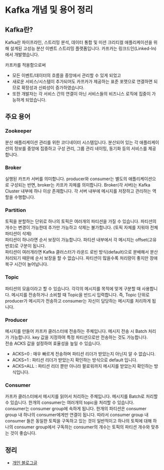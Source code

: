 # Kafka 개념 및 용어 정리
## Kafka란?
Kafka란 파이프라인, 스트리밍 분석, 데이터 통합 및 미션 크리티컬 애플리케이션을 위해 설계된 고성능 분산 이벤트 스트리밍 플랫폼입니다. 카프카는 링크드인(Linked-In)에서 개발했습니다.             

카프카를 적용함으로써
- 모든 이벤트/데이터의 흐름을 중앙에서 관리할 수 있게 되었고
- 새로운 서비스/시스템이 추가되어도 카프카가 제공하는 표준 포맷으로 연결하면 되므로 확장성과 신뢰성이 증가하였습니다.
- 또한 개발자는 각 서비스 간의 연결이 아닌 서비스들의 비즈니스 로직에 집중이 가능하게 되었습니다.

## 주요 용어
### Zookeeper
분산 애플리케이션 관리를 위한 코디네이터 시스템입니다. 분산되어 있는 각 애플리케이션의 정보를 중앙에 집중하고 구성 관리, 그룹 관리 네이밍, 동기화 등의 서비스를 제공합니다.

### Broker
실행된 카프카 서버를 의미합니다. producer와 consumer는 별도의 애플리케이션으로 구성되는 반면, broker는 카프카 자체를 의미합니다. Broker(각 서버)는 Kafka Cluster 내부에 하나 이상 존재합니다. 각 서버 내부에 메시지를 저장하고 관리하는 역할을 수행합니다.

### Partition
토픽을 분할하는 단위로 하나의 토픽은 여러개의 파티션을 가질 수 있습니다. 파티션의 개수는 변경이 가능한데 추가만 가능하고 삭제는 불가합니다. (토픽 자체를 지워야 전체 파티션이 삭제)                       
파티션이 하나라면 순서 보장이 가능합니다. 파티션 내부에서 각 메시지는 offset(고유번호)로 구분이 됩니다.                            
파티션이 여러개라면 Kafka 클러스터가 라운드 로빈 방식(default)으로 분배해서 분산처리되기 때문에 순서 보장을 할 수 없습니다. 파티션이 많을수록 처리량이 좋지만 장애 복구 시간이 늘어납니다.

### Topic
파티션의 모음이라고 할 수 있습니다. 각각의 메시지를 목적에 맞게 구분할 때 사용합니다. 메시지를 전송하거나 소비할 때 Topic을 반드시 입력합니다. 즉, Topic 단위로 producer가 메시지가 전송하고 consumer는 자신이 담당하는 메시지를 처리하게 됩니다.

### Producer
메시지를 만들어 카프카 클러스터에 전송하는 주체입니다. 메시지 전송 시 Batch 처리가 가능합니다. key 값을 지정하여 특정 파티션으로만 전송하는 것도 가능합니다.                     
전송 ACKS 값을 설정하여 효율성을 높일 수 있습니다.                      
- ACKS=0 : 매우 빠르게 전송하며 파티션 리더가 받았는지 아닌지 알 수 없습니다.
- ACKS=1 : 파티션 리더가 받았는지 확인하는 방식으로 default 입니다.
- ACKS=ALL : 파티션 리더 뿐만 아니라 팔로워까지 메시지를 받았는지 확인하는 방식입니다.

### Consumer
카프카 클러스터에서 메시지를 읽어서 처리하는 주체입니다. 메시지를 Batch로 처리할 수 있습니다. 한개의 consumer는 여러개의 topic을 처리할 수 있습니다.                                   
consumer는 consumer group에 속하게 됩니다. 한개의 파티션은 consumer group 내 하나의 consumer에게만 연결이 됩니다. 따라서 consumer group 내 consumer 들은 동일한 토픽을 구독하고 있는 것이 일반적이고 하나의 토픽에 대해 하나의 consumer group에서 구독하는 consumer의 개수는 토픽의 파티션 개수와 맞추는 것이 좋습니다.

## 정리
- [개인 블로그글](https://developerbee.tistory.com/259)
